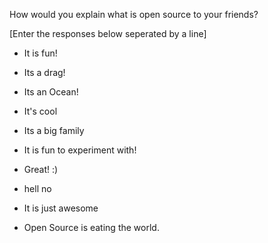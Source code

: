 How would you explain what is open source to your friends?

[Enter the responses below seperated by a line]

- It is fun!

- Its a drag!

- Its an Ocean!

- It's cool

- Its a big family

- It is fun to experiment with!

- Great! :)

- hell no

- It is just awesome

- Open Source is eating the world.

